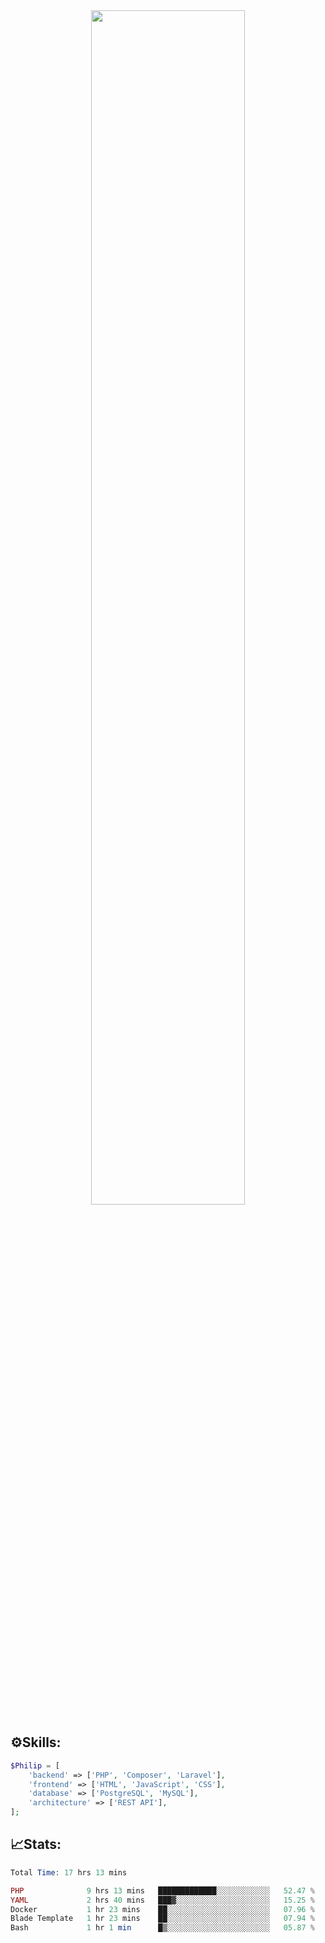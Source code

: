 <div align="center">
<img src="https://readme-typing-svg.demolab.com?font=Inconsolata&weight=500&size=50&duration=4000&pause=300&color=A7A459&center=true&vCenter=true&multiline=true&repeat=false&random=false&width=1300&height=140&lines=Hello,+Привет;I'm+Philip+a+beginner+backend+developer+in+php" width="70%" />
</div>

## ⚙️Skills:
```php
$Philip = [
    'backend' => ['PHP', 'Composer', 'Laravel'],
    'frontend' => ['HTML', 'JavaScript', 'CSS'],
    'database' => ['PostgreSQL', 'MySQL'],
    'architecture' => ['REST API'],
];
```
## 📈Stats:
<!--START_SECTION:waka-->

```PHP
Total Time: 17 hrs 13 mins

PHP              9 hrs 13 mins   █████████████░░░░░░░░░░░░   52.47 %
YAML             2 hrs 40 mins   ███▓░░░░░░░░░░░░░░░░░░░░░   15.25 %
Docker           1 hr 23 mins    ██░░░░░░░░░░░░░░░░░░░░░░░   07.96 %
Blade Template   1 hr 23 mins    ██░░░░░░░░░░░░░░░░░░░░░░░   07.94 %
Bash             1 hr 1 min      █▒░░░░░░░░░░░░░░░░░░░░░░░   05.87 %
```

<!--END_SECTION:waka-->


